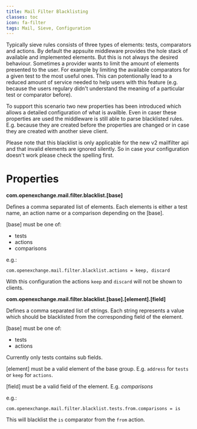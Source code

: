 ```yaml
---
title: Mail Filter Blacklisting
classes: toc
icon: fa-filter
tags: Mail, Sieve, Configuration
---
```


Typically sieve rules consists of three types of elements: tests, comparators and actions. By default the appsuite middleware provides the hole stack of available and implemented elements.
But this is not always the desired behaviour. Sometimes a provider wants to limit the amount of elements presented to the user. For example by limiting the available comparators for a given test to the most useful ones. This can potentionally lead to a reduced amount of service needed to help users with this feature (e.g. because the users regulary didn't understand the meaning of a particular test or comparator before). 

To support this scenario two new properties has been introduced which allows a detailed configuration of what is availble. Even in caser these properties are used the middleware is still able to parse blacklisted rules. E.g. because they are created before the properties are changed or in case they are created with another sieve client. 

Please note that this blacklist is only applicable for the new v2 mailfilter api and that invalid elements are ignored silently. So in case your configuration doesn't work please check the spelling first.


# Properties

**com.openexchange.mail.filter.blacklist.[base]**

Defines a comma separated list of elements. Each elements is either a test name, an action name or a comparison depending on the [base].

[base] must be one of:  
* tests
* actions
* comparisons

e.g.:
```
com.openexchange.mail.filter.blacklist.actions = keep, discard
```
With this configuration the actions `keep` and `discard` will not be shown to clients.


**com.openexchange.mail.filter.blacklist.[base].[element].[field]**

Defines a comma separated list of strings. Each string represents a value which should be blacklisted from the corresponding field of the element.

[base] must be one of:  
* tests
* actions

Currently only tests contains sub fields.

[element] must be a valid element of the base group. E.g. `address` for `tests` or `keep` for `actions`.

[field] must be a valid field of the element. E.g. *comparisons*

e.g.:
```
com.openexchange.mail.filter.blacklist.tests.from.comparisons = is
```

This will blacklist the `is` comparator from the `from` action.

